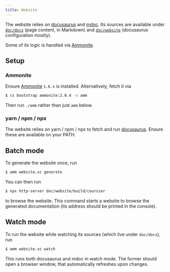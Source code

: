 ```yaml
---
title: Website
---
```


The website relies on [docusaurus](https://docusaurus.io) and
[mdoc](https://scalameta.org/mdoc). Its sources are available
under [`doc/docs`](https://github.com/coursier/coursier/tree/master/doc/docs)
(page content, in Markdown) and
[`doc/website`](https://github.com/coursier/coursier/tree/master/doc/website)
(docusaurus configuration mostly).

Some of its logic is handled via [Ammonite](https://ammonite.io).

## Setup

### Ammonite

Ensure [Ammonite](https://ammonite.io) `1.6.x` is installed. Alternatively,
fetch it via
```bash
$ cs bootstrap ammonite:2.0.4 -o amm
```
Then run `./amm` rather than just `amm` below.

### yarn / npm / npx

The website relies on yarn / npm / npx to fetch and run
[docusaurus](https://docusaurus.io). Ensure these are available on your
PATH.

## Batch mode

To generate the website once, run
```bash
$ amm website.sc generate
```

You can then run
```bash
$ npx http-server doc/website/build/coursier
```
to browse the website. This command starts a website to browse the generated
documentation (its address should be printed in the console).

## Watch mode

To run the website while watching its sources (which live under `doc/docs`), run
```bash
$ amm website.sc watch
```

This runs both docusaurus and mdoc in watch mode. The former should open
a browser window, that automatically refreshes upon changes.
